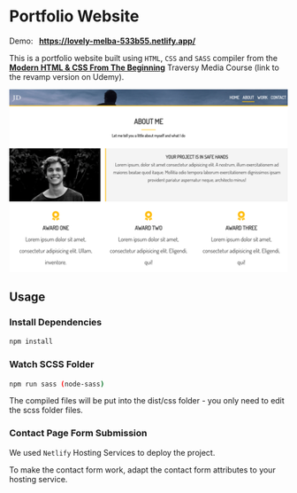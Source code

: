# Portfolio Website

Demo: &ensp;**https://lovely-melba-533b55.netlify.app/**

This is a portfolio website built using `HTML`, `CSS` and `SASS` compiler from the [**Modern HTML & CSS From The Beginning**](https://www.udemy.com/course/modern-html-css-from-the-beginning/?couponCode=LETSLEARNNOW) Traversy Media Course
(link to the revamp version on Udemy).

![app screenshot](/dist/img/screenshot.png)

## Usage

### Install Dependencies

```bash
npm install
```

### Watch SCSS Folder

```bash
npm run sass (node-sass)
```

The compiled files will be put into the dist/css folder - you only need to edit the scss folder files.

### Contact Page Form Submission

We used `Netlify` Hosting Services to deploy the project.

To make the contact form work, adapt the contact form attributes to your hosting service.
